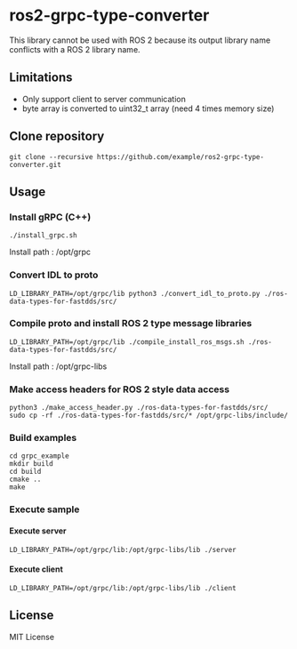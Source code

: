 # ros2-grpc-type-converter

This library cannot be used with ROS 2 because its output library name conflicts with a ROS 2 library name.

## Limitations

- Only support client to server communication
- byte array is converted to uint32_t array (need 4 times memory size)

## Clone repository

```shell
git clone --recursive https://github.com/example/ros2-grpc-type-converter.git
```

## Usage

### Install gRPC (C++)

```shell
./install_grpc.sh
```

Install path : /opt/grpc

### Convert IDL to proto

```shell
LD_LIBRARY_PATH=/opt/grpc/lib python3 ./convert_idl_to_proto.py ./ros-data-types-for-fastdds/src/
```

### Compile proto and install ROS 2 type message libraries

```shell
LD_LIBRARY_PATH=/opt/grpc/lib ./compile_install_ros_msgs.sh ./ros-data-types-for-fastdds/src/
```

Install path : /opt/grpc-libs

### Make access headers for ROS 2 style data access

```shell
python3 ./make_access_header.py ./ros-data-types-for-fastdds/src/
sudo cp -rf ./ros-data-types-for-fastdds/src/* /opt/grpc-libs/include/
```

### Build examples

```shell
cd grpc_example
mkdir build
cd build
cmake ..
make
```

### Execute sample

#### Execute server

```shell
LD_LIBRARY_PATH=/opt/grpc/lib:/opt/grpc-libs/lib ./server
```

#### Execute client

```shell
LD_LIBRARY_PATH=/opt/grpc/lib:/opt/grpc-libs/lib ./client
```

## License

MIT License
